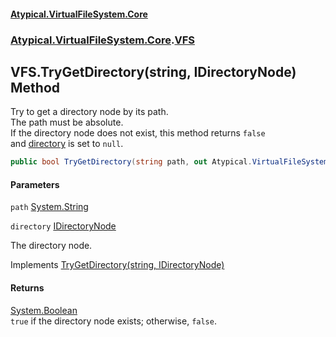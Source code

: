 #### [Atypical.VirtualFileSystem.Core](VirtualFileSystem.md 'VirtualFileSystem')
### [Atypical.VirtualFileSystem.Core](VirtualFileSystem.md#Atypical.VirtualFileSystem.Core 'Atypical.VirtualFileSystem.Core').[VFS](VFS.md 'Atypical.VirtualFileSystem.Core.VFS')

## VFS.TryGetDirectory(string, IDirectoryNode) Method

Try to get a directory node by its path.  
The path must be absolute.  
If the directory node does not exist, this method returns `false`  
and [directory](VFS.TryGetDirectory(string,IDirectoryNode).md#Atypical.VirtualFileSystem.Core.VFS.TryGetDirectory(string,Atypical.VirtualFileSystem.Core.Contracts.IDirectoryNode).directory 'Atypical.VirtualFileSystem.Core.VFS.TryGetDirectory(string, Atypical.VirtualFileSystem.Core.Contracts.IDirectoryNode).directory') is set to `null`.

```csharp
public bool TryGetDirectory(string path, out Atypical.VirtualFileSystem.Core.Contracts.IDirectoryNode? directory);
```
#### Parameters

<a name='Atypical.VirtualFileSystem.Core.VFS.TryGetDirectory(string,Atypical.VirtualFileSystem.Core.Contracts.IDirectoryNode).path'></a>

`path` [System.String](https://docs.microsoft.com/en-us/dotnet/api/System.String 'System.String')

<a name='Atypical.VirtualFileSystem.Core.VFS.TryGetDirectory(string,Atypical.VirtualFileSystem.Core.Contracts.IDirectoryNode).directory'></a>

`directory` [IDirectoryNode](IDirectoryNode.md 'Atypical.VirtualFileSystem.Core.Contracts.IDirectoryNode')

The directory node.

Implements [TryGetDirectory(string, IDirectoryNode)](IVirtualFileSystem.TryGetDirectory(string,IDirectoryNode).md 'Atypical.VirtualFileSystem.Core.Contracts.IVirtualFileSystem.TryGetDirectory(string, Atypical.VirtualFileSystem.Core.Contracts.IDirectoryNode)')

#### Returns
[System.Boolean](https://docs.microsoft.com/en-us/dotnet/api/System.Boolean 'System.Boolean')  
`true` if the directory node exists; otherwise, `false`.